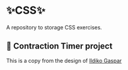 # ✨CSS✨
A repository to storage CSS exercises.

## 🔸 **Contraction Timer project**

This is a copy from the design of  [Ildiko Gaspar](https://dribbble.com/shots/17562275-Contraction-Timer-UI-Design)
